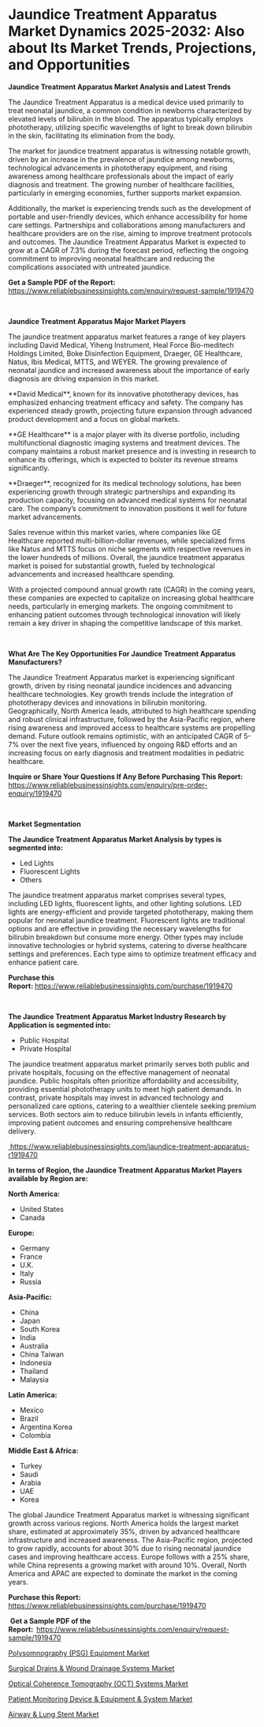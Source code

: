 <p><h1>Jaundice Treatment Apparatus Market Dynamics 2025-2032: Also about Its Market Trends, Projections, and Opportunities</h1></p><p><strong>Jaundice Treatment Apparatus Market Analysis and Latest Trends</strong></p>
<p><p>The Jaundice Treatment Apparatus is a medical device used primarily to treat neonatal jaundice, a common condition in newborns characterized by elevated levels of bilirubin in the blood. The apparatus typically employs phototherapy, utilizing specific wavelengths of light to break down bilirubin in the skin, facilitating its elimination from the body.</p><p>The market for jaundice treatment apparatus is witnessing notable growth, driven by an increase in the prevalence of jaundice among newborns, technological advancements in phototherapy equipment, and rising awareness among healthcare professionals about the impact of early diagnosis and treatment. The growing number of healthcare facilities, particularly in emerging economies, further supports market expansion.</p><p>Additionally, the market is experiencing trends such as the development of portable and user-friendly devices, which enhance accessibility for home care settings. Partnerships and collaborations among manufacturers and healthcare providers are on the rise, aiming to improve treatment protocols and outcomes. The Jaundice Treatment Apparatus Market is expected to grow at a CAGR of 7.3% during the forecast period, reflecting the ongoing commitment to improving neonatal healthcare and reducing the complications associated with untreated jaundice.</p></p>
<p><strong>Get a Sample PDF of the Report:&nbsp;</strong> <a href="https://www.reliablebusinessinsights.com/enquiry/request-sample/1919470?utm_campaign=1113&utm_medium=2&utm_source=Github&utm_content=ia&utm_term=05032025&utm_id=jaundice-treatment-apparatus">https://www.reliablebusinessinsights.com/enquiry/request-sample/1919470</a></p>
<p>&nbsp;</p>
<p><strong>Jaundice Treatment Apparatus Major Market Players</strong></p>
<p><p>The jaundice treatment apparatus market features a range of key players including David Medical, Yiheng Instrument, Heal Force Bio-meditech Holdings Limited, Boke Disinfection Equipment, Draeger, GE Healthcare, Natus, Ibis Medical, MTTS, and WEYER. The growing prevalence of neonatal jaundice and increased awareness about the importance of early diagnosis are driving expansion in this market.</p><p>**David Medical**, known for its innovative phototherapy devices, has emphasized enhancing treatment efficacy and safety. The company has experienced steady growth, projecting future expansion through advanced product development and a focus on global markets.</p><p>**GE Healthcare** is a major player with its diverse portfolio, including multifunctional diagnostic imaging systems and treatment devices. The company maintains a robust market presence and is investing in research to enhance its offerings, which is expected to bolster its revenue streams significantly.</p><p>**Draeger**, recognized for its medical technology solutions, has been experiencing growth through strategic partnerships and expanding its production capacity, focusing on advanced medical systems for neonatal care. The company’s commitment to innovation positions it well for future market advancements.</p><p>Sales revenue within this market varies, where companies like GE Healthcare reported multi-billion-dollar revenues, while specialized firms like Natus and MTTS focus on niche segments with respective revenues in the lower hundreds of millions. Overall, the jaundice treatment apparatus market is poised for substantial growth, fueled by technological advancements and increased healthcare spending.</p><p>With a projected compound annual growth rate (CAGR) in the coming years, these companies are expected to capitalize on increasing global healthcare needs, particularly in emerging markets. The ongoing commitment to enhancing patient outcomes through technological innovation will likely remain a key driver in shaping the competitive landscape of this market.</p></p>
<p>&nbsp;</p>
<p><strong>What Are The Key Opportunities For Jaundice Treatment Apparatus Manufacturers?</strong></p>
<p><p>The Jaundice Treatment Apparatus market is experiencing significant growth, driven by rising neonatal jaundice incidences and advancing healthcare technologies. Key growth trends include the integration of phototherapy devices and innovations in bilirubin monitoring. Geographically, North America leads, attributed to high healthcare spending and robust clinical infrastructure, followed by the Asia-Pacific region, where rising awareness and improved access to healthcare systems are propelling demand. Future outlook remains optimistic, with an anticipated CAGR of 5-7% over the next five years, influenced by ongoing R&D efforts and an increasing focus on early diagnosis and treatment modalities in pediatric healthcare.</p></p>
<p><strong>Inquire or Share Your Questions If Any Before Purchasing This Report:</strong> <a href="https://www.reliablebusinessinsights.com/enquiry/pre-order-enquiry/1919470?utm_campaign=1113&utm_medium=2&utm_source=Github&utm_content=ia&utm_term=05032025&utm_id=jaundice-treatment-apparatus">https://www.reliablebusinessinsights.com/enquiry/pre-order-enquiry/1919470</a></p>
<p>&nbsp;</p>
<p><strong>Market Segmentation</strong></p>
<p><strong>The Jaundice Treatment Apparatus Market Analysis by types is segmented into:</strong></p>
<p><ul><li>Led Lights</li><li>Fluorescent Lights</li><li>Others</li></ul></p>
<p><p>The jaundice treatment apparatus market comprises several types, including LED lights, fluorescent lights, and other lighting solutions. LED lights are energy-efficient and provide targeted phototherapy, making them popular for neonatal jaundice treatment. Fluorescent lights are traditional options and are effective in providing the necessary wavelengths for bilirubin breakdown but consume more energy. Other types may include innovative technologies or hybrid systems, catering to diverse healthcare settings and preferences. Each type aims to optimize treatment efficacy and enhance patient care.</p></p>
<p><strong>Purchase this Report:&nbsp;</strong><a href="https://www.reliablebusinessinsights.com/purchase/1919470?utm_campaign=1113&utm_medium=2&utm_source=Github&utm_content=ia&utm_term=05032025&utm_id=jaundice-treatment-apparatus">https://www.reliablebusinessinsights.com/purchase/1919470</a></p>
<p>&nbsp;</p>
<p><strong>The Jaundice Treatment Apparatus Market Industry Research by Application is segmented into:</strong></p>
<p><ul><li>Public Hospital</li><li>Private Hospital</li></ul></p>
<p><p>The jaundice treatment apparatus market primarily serves both public and private hospitals, focusing on the effective management of neonatal jaundice. Public hospitals often prioritize affordability and accessibility, providing essential phototherapy units to meet high patient demands. In contrast, private hospitals may invest in advanced technology and personalized care options, catering to a wealthier clientele seeking premium services. Both sectors aim to reduce bilirubin levels in infants efficiently, improving patient outcomes and ensuring comprehensive healthcare delivery.</p></p>
<p><a href="https://www.reliablebusinessinsights.com/jaundice-treatment-apparatus-r1919470?utm_campaign=1113&utm_medium=2&utm_source=Github&utm_content=ia&utm_term=05032025&utm_id=jaundice-treatment-apparatus">&nbsp;https://www.reliablebusinessinsights.com/jaundice-treatment-apparatus-r1919470</a></p>
<p><strong>In terms of Region, the Jaundice Treatment Apparatus Market Players available by Region are:</strong></p>
<p>
    <p> <strong> North America: </strong>
        <ul>
            <li>United States</li>
            <li>Canada</li>
        </ul>
        </p> 
    <p> <strong> Europe: </strong>
        <ul>
            <li>Germany</li>
            <li>France</li>
            <li>U.K.</li>
            <li>Italy</li>
            <li>Russia</li>
        </ul>
        </p> 
    <p> <strong> Asia-Pacific: </strong>
        <ul>
            <li>China</li>
            <li>Japan</li>
            <li>South Korea</li>
            <li>India</li>
            <li>Australia</li>
            <li>China Taiwan</li>
            <li>Indonesia</li>
            <li>Thailand</li>
            <li>Malaysia</li>
        </ul>
        </p> 
    <p> <strong> Latin America: </strong>
        <ul>
            <li>Mexico</li>
            <li>Brazil</li>
            <li>Argentina Korea</li>
            <li>Colombia</li>
        </ul>
        </p> 
    <p> <strong> Middle East & Africa: </strong>
        <ul>
            <li>Turkey</li>
            <li>Saudi</li>
            <li>Arabia</li>
            <li>UAE</li>
            <li>Korea</li>
        </ul>
    </p>
    </p>
<p><p>The global Jaundice Treatment Apparatus market is witnessing significant growth across various regions. North America holds the largest market share, estimated at approximately 35%, driven by advanced healthcare infrastructure and increased awareness. The Asia-Pacific region, projected to grow rapidly, accounts for about 30% due to rising neonatal jaundice cases and improving healthcare access. Europe follows with a 25% share, while China represents a growing market with around 10%. Overall, North America and APAC are expected to dominate the market in the coming years.</p></p>
<p><strong>Purchase this Report: </strong><a href="https://www.reliablebusinessinsights.com/purchase/1919470?utm_campaign=1113&utm_medium=2&utm_source=Github&utm_content=ia&utm_term=05032025&utm_id=jaundice-treatment-apparatus">https://www.reliablebusinessinsights.com/purchase/1919470</a></p>
<p>&nbsp;<strong>Get a Sample PDF of the Report:&nbsp;&nbsp;</strong><a href="https://www.reliablebusinessinsights.com/enquiry/request-sample/1919470?utm_campaign=1113&utm_medium=2&utm_source=Github&utm_content=ia&utm_term=05032025&utm_id=jaundice-treatment-apparatus">https://www.reliablebusinessinsights.com/enquiry/request-sample/1919470</a></p>
<p><strong></strong></p>
<p><p><a href="https://github.com/karydacamu/Market-Research-Report-List-1/blob/main/polysomnography-psg-equipment-market.md?utm_campaign=1113&utm_medium=2&utm_source=Github&utm_content=ia&utm_term=05032025&utm_id=jaundice-treatment-apparatus">Polysomnography (PSG) Equipment Market</a></p><p><a href="https://github.com/mafeasavzal/Market-Research-Report-List-1/blob/main/surgical-drains-wound-drainage-systems-market.md?utm_campaign=1113&utm_medium=2&utm_source=Github&utm_content=ia&utm_term=05032025&utm_id=jaundice-treatment-apparatus">Surgical Drains & Wound Drainage Systems Market</a></p><p><a href="https://github.com/iyachikareva/Market-Research-Report-List-1/blob/main/optical-coherence-tomography-oct-systems-market.md?utm_campaign=1113&utm_medium=2&utm_source=Github&utm_content=ia&utm_term=05032025&utm_id=jaundice-treatment-apparatus">Optical Coherence Tomography (OCT) Systems Market</a></p><p><a href="https://github.com/prantoblouin/Market-Research-Report-List-1/blob/main/patient-monitoring-device-equipment-system-market.md?utm_campaign=1113&utm_medium=2&utm_source=Github&utm_content=ia&utm_term=05032025&utm_id=jaundice-treatment-apparatus">Patient Monitoring Device & Equipment & System Market</a></p><p><a href="https://github.com/seemagarbeha/Market-Research-Report-List-1/blob/main/airway-lung-stent-market.md?utm_campaign=1113&utm_medium=2&utm_source=Github&utm_content=ia&utm_term=05032025&utm_id=jaundice-treatment-apparatus">Airway & Lung Stent Market</a></p></p>